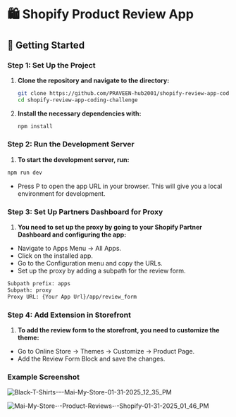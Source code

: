 
# 🛍️ Shopify Product Review App

## 🚀 Getting Started

### Step 1: Set Up the Project  
1. **Clone the repository and navigate to the directory:**
   ```bash
   git clone https://github.com/PRAVEEN-hub2001/shopify-review-app-coding-challenge.git
   cd shopify-review-app-coding-challenge
   ```
2. **Install the necessary dependencies with:**
   ```bash
   npm install
   ```

### Step 2: Run the Development Server  
1. **To start the development server, run:**
```bash
npm run dev
```  
- Press P to open the app URL in your browser. This will give you a local environment for development.  

### Step 3: Set Up Partners Dashboard for Proxy
1. **You need to set up the proxy by going to your Shopify Partner Dashboard and configuring the app:**
- Navigate to Apps Menu → All Apps.
- Click on the installed app.
- Go to the Configuration menu and copy the URLs.
- Set up the proxy by adding a subpath for the review form.
```bash
Subpath prefix: apps
Subpath: proxy
Proxy URL: {Your App Url}/app/review_form
```  

### Step 4: Add Extension in Storefront
1. **To add the review form to the storefront, you need to customize the theme:**
- Go to Online Store → Themes → Customize → Product Page.
- Add the Review Form Block and save the changes.

### Example Screenshot

![Black-T-Shirts-–-Mai-My-Store-01-31-2025_12_35_PM](https://github.com/user-attachments/assets/ed945b5b-5680-4465-b024-e196bfe62848)

![Mai-My-Store-·-Product-Reviews-·-Shopify-01-31-2025_01_46_PM](https://github.com/user-attachments/assets/d6e94596-ffdb-4bfe-b81f-9026ad4bb7ae)


